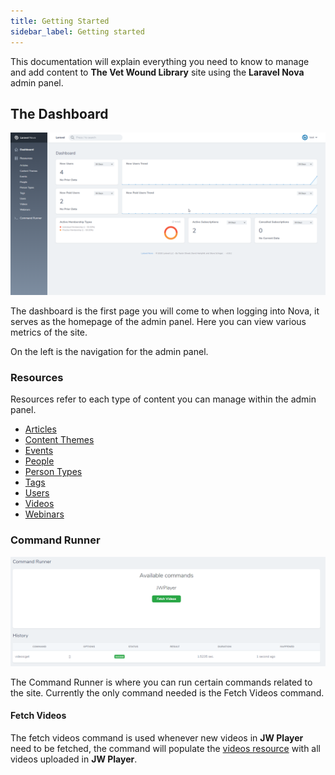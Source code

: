 ```yaml
---
title: Getting Started
sidebar_label: Getting started
---
```


This documentation will explain everything you need to know to manage and add content to **The Vet Wound Library** site using the **Laravel Nova** admin panel.

## The Dashboard

![img](../static/img/dashboard.png)

The dashboard is the first page you will come to when logging into Nova, it serves as the homepage of the admin panel. Here you can view various metrics of the site.

On the left is the navigation for the admin panel.

### Resources

Resources refer to each type of content you can manage within the admin panel.

- [Articles](/articles 'Articles Resource')
- [Content Themes](/content-themes 'Content Theme Resource')
- [Events](/events 'Events Resource')
- [People](/people 'People Resource')
- [Person Types](/person-types 'Person Type Resource')
- [Tags](/tags 'Tags Resource')
- [Users](/users 'Users Resource')
- [Videos](/videos 'Videos Resource')
- [Webinars](/webinars 'Webinars Resource')

### Command Runner

![img](../static/img/command-runner.png)

The Command Runner is where you can run certain commands related to the site. Currently the only command needed is the Fetch Videos command.

#### Fetch Videos

The fetch videos command is used whenever new videos in **JW Player** need to be fetched, the command will populate the [videos resource](/videos 'Videos Resource') with all videos uploaded in **JW Player**.
